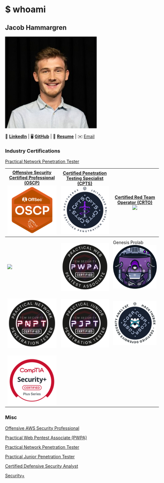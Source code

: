 # $ whoami
## Jacob Hammargren


![](assets/profile.jpg)



 **💼** **[LinkedIn](https://www.linkedin.com/in/jacob-hammargren)**       | 🖥️ **[GitHub](https://github.com/Jacob-Ham)**   | 📜 **[Resume](https://filedn.com/ltuwgrUJcIJFey0kD7kqPqj/JHammargren-Resume.pdf)**  | ✉️ [Email](mailto:jake@jacobh.io)

### Industry Certifications
[Practical Network Penetration Tester](https://www.credential.net/0c3a1bec-3953-4575-bec3-91da26af2280)

| [Offensive Security Certified Professional (OSCP)](https://credentials.offsec.com/f0e7984b-0a1f-4d46-8675-808a973564a3#acc.Oegqp6TV)<br>![](assets/oscp.png) | [Certified Penetration Testing Specialist (CPTS)](https://www.credly.com/badges/a2efda9c-8328-4426-a0ac-b6fef8f6abd8)<br>![](assets/oscpts.png) | [Certified Red Team Operator (CRTO)](https://eu.badgr.com/public/assertions/Yb3KP9mETDe2qBJ5Ohy48g)<br>![](assets/crto.png) |
| ------------------------------------------------------------------------------------------------------------------------------------------------------------ | ----------------------------------------------------------------------------------------------------------------------------------------------- | --------------------------------------------------------------------------------------------------------------------------- |
| <br>![](assets/oaws.png)                                                                                                                                     | <br>![](assets/pwpa.png)                                                                                                                        | Genesis Prolab<br>![](assets/genesis.png)                                                                                   |
| <br>![](assets/pnpt.png)                                                                                                                                     | <br>![](assets/pjpt.png)                                                                                                                        | <br>![](assets/cdsa.png)                                                                                                    |
| <br>![](assets/secplus.png)                                                                                                                                  |                                                                                                                                                 |                                                                                                                             |
### Misc
[Offensive AWS Security Professional](https://api.eu.badgr.io/public/assertions/H7DhW8vRSlGT3wzc9R_Nng?identity__email=jacobit.work%40gmail.com)

[Practical Web Pentest Associate (PWPA)](https://certified.tcm-sec.com/ae66652b-7ec1-4405-a929-7446f8d34551#acc.OJqDV85p)

[Practical Network Penetration Tester](https://www.credential.net/0c3a1bec-3953-4575-bec3-91da26af2280)

[Practical Junior Penetration Tester](https://www.credential.net/09721c9c-5f0e-401a-9434-8813fd6f8362)

[Certified Defensive Security Analyst](https://www.credly.com/badges/ffd1fcb7-f777-4089-a348-04e3a50116ae)

[Security+](https://www.credly.com/badges/9d106f17-41ec-4f6c-9951-e91a7fee3954/public_url)
